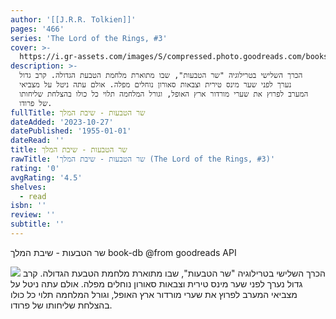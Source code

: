 ```yaml
---
author: '[[J.R.R. Tolkien]]'
pages: '466'
series: 'The Lord of the Rings, #3'
cover: >-
  https://i.gr-assets.com/images/S/compressed.photo.goodreads.com/books/1348911501l/16052833.jpg
description: >-
  הכרך השלישי בטרילוגיה "שר הטבעות", שבו מתוארת מלחמת הטבעת הגדולה. קרב גדול
  נערך לפני שער מינס טירית וצבאות סאורון נוחלים מפלה. אולם עתה ניטל על מצביאי
  המערב לפרוץ את שערי מורדור ארץ האופל, וגורל המלחמה תלוי כל כולו בהצלחת שליחותו
  של פרודו.
fullTitle: שר הטבעות - שיבת המלך
dateAdded: '2023-10-27'
datePublished: '1955-01-01'
dateRead: ''
title: שר הטבעות - שיבת המלך
rawTitle: 'שר הטבעות - שיבת המלך (The Lord of the Rings, #3)'
rating: '0'
avgRating: '4.5'
shelves:
  - read
isbn: ''
review: ''
subtitle: ''
---
```

שר הטבעות - שיבת המלך book-db 
@from goodreads API

![](https:&#x2F;&#x2F;i.gr-assets.com&#x2F;images&#x2F;S&#x2F;compressed.photo.goodreads.com&#x2F;books&#x2F;1348911501l&#x2F;16052833.jpg)
הכרך השלישי בטרילוגיה &quot;שר הטבעות&quot;, שבו מתוארת מלחמת הטבעת הגדולה. קרב גדול נערך לפני שער מינס טירית וצבאות סאורון נוחלים מפלה. אולם עתה ניטל על מצביאי המערב לפרוץ את שערי מורדור ארץ האופל, וגורל המלחמה תלוי כל כולו בהצלחת שליחותו של פרודו.
